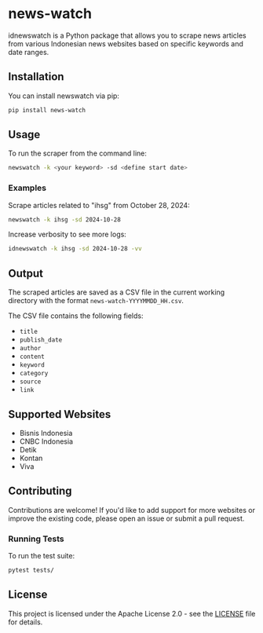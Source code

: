 # news-watch

idnewswatch is a Python package that allows you to scrape news articles from various Indonesian news websites based on specific keywords and date ranges.


## Installation

You can install newswatch via pip:

```bash
pip install news-watch
```

## Usage

To run the scraper from the command line:

```bash
newswatch -k <your keyword> -sd <define start date>
```

### Examples

Scrape articles related to "ihsg" from October 28, 2024:

```bash
newswatch -k ihsg -sd 2024-10-28
```

Increase verbosity to see more logs:

```bash
idnewswatch -k ihsg -sd 2024-10-28 -vv
```

## Output

The scraped articles are saved as a CSV file in the current working directory with the format `news-watch-YYYYMMDD_HH.csv`.

The CSV file contains the following fields:

- `title`
- `publish_date`
- `author`
- `content`
- `keyword`
- `category`
- `source`
- `link`

## Supported Websites

- Bisnis Indonesia
- CNBC Indonesia
- Detik
- Kontan
- Viva

## Contributing

Contributions are welcome! If you'd like to add support for more websites or improve the existing code, please open an issue or submit a pull request.

### Running Tests

To run the test suite:

```bash
pytest tests/
```

## License

This project is licensed under the Apache License 2.0 - see the [LICENSE](LICENSE) file for details.
